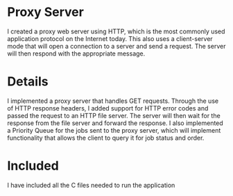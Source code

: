 # Proxy Server
I created a proxy web server using HTTP, which is the most commonly used application protocol on the Internet today. This also uses a client-server mode that will open a connection to a server and send a request. The server will then respond with the appropriate message.
# Details
I implemented a proxy server that handles GET requests. Through the use of HTTP response headers, I added support for HTTP error codes and passed the request to an HTTP file server. The server will then wait for the response from the file server and forward the response. I also implemented a Priority Queue for the jobs sent to the proxy server, which will implement functionality that allows the client to query it for job status and order.
# Included
I have included all the C files needed to run the application
